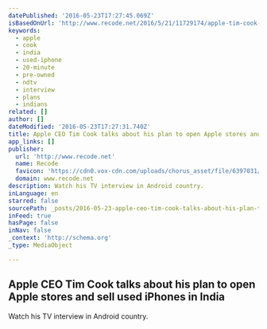 ```yaml
---
datePublished: '2016-05-23T17:27:45.069Z'
isBasedOnUrl: 'http://www.recode.net/2016/5/21/11729174/apple-tim-cook-india-iphone-apple-store'
keywords:
  - apple
  - cook
  - india
  - used-iphone
  - 20-minute
  - pre-owned
  - ndtv
  - interview
  - plans
  - indians
related: []
author: []
dateModified: '2016-05-23T17:27:31.740Z'
title: Apple CEO Tim Cook talks about his plan to open Apple stores and sell used iPhones in India
app_links: []
publisher:
  url: 'http://www.recode.net'
  name: Recode
  favicon: 'https://cdn0.vox-cdn.com/uploads/chorus_asset/file/6397031/recode_favicon-64.0.png'
  domain: www.recode.net
description: Watch his TV interview in Android country.
inLanguage: en
starred: false
sourcePath: _posts/2016-05-23-apple-ceo-tim-cook-talks-about-his-plan-to-open-apple-stores.md
inFeed: true
hasPage: false
inNav: false
_context: 'http://schema.org'
_type: MediaObject

---
```

<article style=""><h1>Apple CEO Tim Cook talks about his plan to open Apple stores and sell used iPhones in India</h1><p>Watch his TV interview in Android country.</p></article>